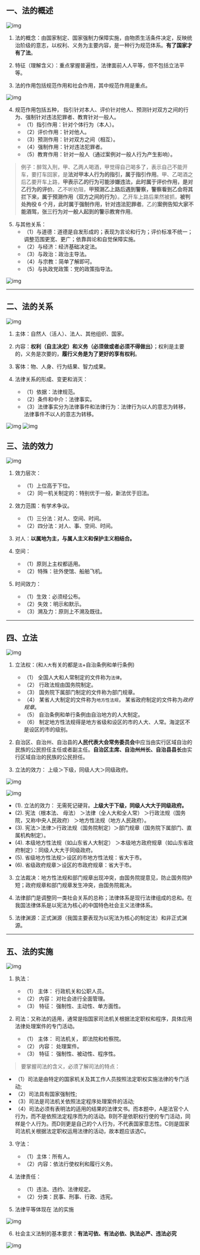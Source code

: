 ## 一、法的概述

![img](img/20190510202524.png)

1. 法的概念：由国家制定、国家强制力保障实施，由物质生活条件决定，反映统治阶级的意志，以权利、义务为主要内容，是一种行为规范体系。**有了国家才有了法**。


2. 特征（理解含义）：重点掌握普遍性，法律面前人人平等，但不包括立法平等。

3. 法的作用包括规范作用和社会作用，其中规范作用是重点。 

![img](img/20190602212421.png)

4. 规范作用包括五种， 指引针对本人、评价针对他人、预测针对双方之间的行为、强制针对违法犯罪者、教育针对一般人。
   - （1）指引作用：针对个体行为（本人）。
   - （2）评价作用：针对他人。
   - （3）预测作用：针对双方之间（相互）。
   - （4）强制作用：针对违法犯罪者。
   - （5）教育作用：针对一般人（通过案例对一般人行为产生影响）。

> 例子：醉驾入刑，甲、乙两人喝酒，甲觉得自己喝多了，表示自己不能开车，要打车回家，是**法对甲本人行为的指引，属于指引作用**。甲、乙喝酒之后乙要开车上路，**甲表示乙的行为可能涉嫌违法，此时属于评价作用，是对乙行为的评价**。乙不听劝阻，**甲预测乙上路后遇到警察，警察看到乙会将其拦下来，属于预测作用（双方之间的行为）**。乙开车上路后果然被抓，**被判处拘役 6 个月，此时属于强制作用，针对违法犯罪者**。乙的**案例告知大家不能酒驾，张三行为对一般人起到的警示教育作用**。

5. 与其他关系：
   - （1）与道德：道德是自发形成的；表现为言论和行为；评价标准不统一；调整范围更宽、更广；依靠舆论和自觉保障实施。
   - （2）与经济：经济基础决定法。
   - （3）与政治：政治主导法。
   - （4）与宗教：简单了解即可。
   - （5）与执政党政策：党的政策指导法。


 ![img](img/Xnip2019-06-06_21-31-04.jpg)  

---
## 二、法的关系

![img](img/20190510203012.png)

1. 主体：自然人（活人）、法人、其他组织、国家。

2. 内容：**权利（自主决定）和义务（必须做或者必须不得做出）**；权利是主要的，义务是次要的，**履行义务是为了更好的享有权利**。

3. 客体：物、人身、行为结果、智力成果。

4. 法律关系的形成、变更和消灭：
   - （1）依据：法律规范。
   - （2）条件和中介：法律事实。
   - （3）法律事实分为法律事件和法律行为：法律行为以人的意志为转移，法律事件不以人的意志为转移。

![img](img/Xnip2019-06-06_12-37-00.jpg)
![img](img/Xnip2019-06-06_12-36-17.jpg)

## 三、法的效力

![img](img/20190510204218.png)

1. 效力层次：
   - （1）上位高于下位。
   - （2）同一机关制定的：特别优于一般，新法优于旧法。

2. 效力范围：有学术争议。
   - （1）三分法：对人、空间、时间。
   - （2）四分法：对人、事、空间、时间。

3. 对人：**以属地为主，与属人主义和保护主义相结合。**

4. 空间：
   - （1）原则上主权都适用。
   - （2）特殊：驻外使馆、船舶飞机。

5. 时间效力：
   - （1）生效：必须经公布。
   - （2）失效：明示和默示。
   - （3）溯及力：原则上不溯及既往。

---
## 四、立法

![img](img/20190510204802.png)

1. 立法权：(和`人大`有关的都是`法`+自治条例和单行条例)
   - （1） 全国人大和人常制定的文件称为`法律`。
   - （2） 行政法规由国务院制定。
   - （3） 国务院下属部门制定的文件称为部门规章。
   - （4） 某省人大制定的文件称为`地方性法规`， 某省政府制定的文件称为*政府规章*。
   - （5） 自治条例和单行条例由自治地方的人大制定。
   - （6） 制定地方性法规得是地方省级和设区的市的人大、人常。海淀区不是设区的市的级别。

2. 自治区、自治州、自治县的**人民代表大会常务委员会**中应当由实行区域自治的民族的公民担任主任或者副主任。**自治区主席、自治州州长、自治县县长**由实行区域自治的民族的公民担任。

3. 立法的效力： 上级＞下级，同级人大＞同级政府。

![img](img/20190510205405.png)

![img](img/Xnip2019-06-03_21-22-56.jpg)
   
   - (1). 立法的效力： 无需死记硬背。**上级大于下级，同级人大大于同级政府。**
   - (2). 宪法（根本法、 母法） ＞法律（全人大和全人常） ＞行政法规（国务院，又称中央人民政府） ＞地方性法规（地方人民政府）。
   - (3). 宪法＞法律＞行政法规（国务院制定）＞部门规章（国务院下属部门、直属机构制定）。
   - (4). 本级地方性法规（如山东省人大制定） ＞本级地方政府规章（如山东省政府制定）：同级人大大于同级政府。
   - (5). 省级地方性法规＞设区的市地方性法规：省大于市。
   - (6). 省级政府规章＞设区的市政府规章：省大于市。

3. 立法裁决：地方性法规和部门规章出现冲突，由国务院提意见，防止国务院护短；政府规章和部门规章发生冲突，由国务院裁决。

4. 法律部门是调整同一类社会关系的总称；法律体系是现行法律组成的总和。在我国法律体系是以宪法为核心的中国特色社会主义法律体系。

5. 法律渊源：正式渊源（我国主要表现为以宪法为核心的制定法）和非正式渊源。

---
## 五、法的实施

![img](img/20190510205130.png)

1. 执法：
   - （1） 主体： 行政机关和公职人员。
   - （2） 内容： 对社会进行全面管理。
   - （3） 特征： 强制性、主动性、单方面性。

2. 司法：又称法的适用，通常是指国家司法机关根据法定职权和程序，具体应用法律处理案件的专门活动。
   - （1） 主体： 司法机关， 即法院和检察院。
   - （2） 内容： 处理案件。
   - （3） 特征： 强制性、被动性、程序性。

> 要掌握司法的含义，必须了解司法的特点：
   
   - （1）司法是由特定的国家机关及其工作人员按照法定职权实施法律的专门活动;
   - （2）司法具有国家强制性;
   - （3）司法是司法机关依照法定程序处理案件的活动;
   - （4）司法必须有表明法的适用的结果的法律文书。而本题中，A是法官个人行为，而不是依照法定程序而为的活动。B则不是依职权行使的专门活动，同样是个人行为。而D则更是自己的个人行为，不代表国家意志性。C则是国家司法机关根据法定职权运用法律的活动，故本题应该选C。

3. 守法：
   - （1）主体：所有人。
   - （2）内容：依法行使权利和履行义务。

4. 法律责任：
   - （1）违法、违约、法律规定。
   - （2）分类：民事、刑事、行政、违宪。

5. 法律平等体现在 法的实施

![img](img/Xnip2019-06-05_11-37-49.jpg)

6. 社会主义法制的基本要求：**有法可依、有法必依、执法必严、违法必究**

![img](img/Xnip2019-06-08_17-57-56.jpg)

